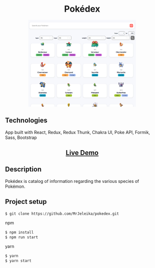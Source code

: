 <h1 align="center">Pokédex</h1>
<p align="center"><img  src="./readme_assets/main.png" width="70%"></p>

## Technologies
<p>
  App built with React, Redux, Redux Thunk, Chakra UI, Poke API, Formik, Sass, Bootstrap
</p>
<h2 align="center"><a  href="https://mrjeleika.github.io/pokedex/">Live Demo</a></h2>

## Description
Pokédex is catalog of information regarding the various species of Pokémon.

## Project setup
```
$ git clone https://github.com/MrJeleika/pokedex.git
```

npm

```
$ npm install
$ npm run start
```

yarn

```
$ yarn
$ yarn start
```
